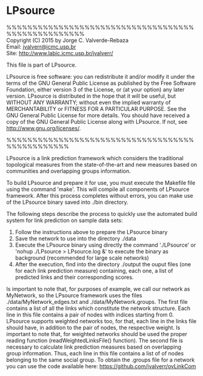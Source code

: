 # LPsource
%%%%%%%%%%%%%%%%%%%%%%%%%%%%%%%%%%%%%%%%%%%%%%%%%%%                                                             
Copyright (C) 2015 by Jorge C. Valverde-Rebaza	                                                                     
Email: jvalverr@icmc.usp.br	                                                                                            
Site: http://www.labic.icmc.usp.br/jvalverr/	

This file is part of LPsource.

LPsource is free software: you can redistribute it and/or modify it under the terms of the GNU General Public License as published by the Free Software Foundation, either version 3 of the License, or (at your option) any later version. LPsource is distributed in the hope that it will be useful, but WITHOUT ANY WARRANTY; without even the implied warranty of MERCHANTABILITY or FITNESS FOR A PARTICULAR PURPOSE. See the GNU General Public License for more details. You should have received a copy of the GNU General Public License along with LPsource. If not, see <http://www.gnu.org/licenses/>.

%%%%%%%%%%%%%%%%%%%%%%%%%%%%%%%%%%%%%%%%%%%%%%%%


LPsource is a link prediction framework which considers the traditional topological measures from the state-of-the-art and 
new measures based on communities and overlapping groups information.

To build LPsource and prepare it for use, you must execute the Makefile file using the command 'make'. This will compile 
all components of LPsource framework. After this process completes without errors, you can make use of the LPsource binary 
saved into ./bin directory.

The following steps describe the process to quickly use the automated build system for link prediction on sample data sets:

1. Follow the instructions above to prepare the LPsource binary
2. Save the network to use into the directory ./data
3. Execute the LPsource binary using directly the command './LPsource' or 'nohup ./LPsource > LPsource.log &' to execute the binary as background (recommended for large scale networks)
4. After the execution, find into the directory ./output the ouput files (one for each link prediction measure) containing, each one, a list of predicted links and their corresponding scores.

Is important to note that, for purposes of example, we call our network as MyNetwork, so the LPsource framework uses the files ./data/MyNetwork_edges.txt and ./data/MyNetwork.groups. The first file contains a list of all the links which constitute the network structure. Each line in this file contains a pair of nodes with indices starting from 0. LPsource supports weighted networks too, for that, each line in the links file should have, in addition to the pair of nodes, the respective weight. Is important to note that, for weighted networks should be used the proper reading function (readWeightedLinksFile() function).  The second file is necessary to calculate link prediction measures based on overlapping group information. Thus, each line in this file contains a list of of nodes belonging to the same social group. To obtain the .groups file for a network you can use the code available here: https://github.com/jvalverr/ovLinkCom 

